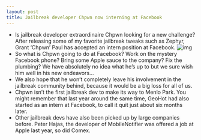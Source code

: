 ```yaml
---
layout: post
title: Jailbreak developer Chpwn now interning at Facebook
---
```

* Is jailbreak developer extraordinaire Chpwn looking for a new challenge? After releasing some of my favorite jailbreak tweaks such as Zephyr, Grant ‘Chpwn’ Paul has accepted an intern position at Facebook.
![img](http://media.idownloadblog.com/wp-content/uploads/2011/12/facebook-logo.png)
* So what is Chpwn going to do at Facebook? Work on the mystery Facebook phone? Bring some Apple sauce to the company? Fix the plumbing? We have absolutely no idea what he’s up to but we sure wish him well in his new endeavors…
* We also hope that he won’t completely leave his involvement in the jailbreak community behind, because it would be a big loss for all of us.
* Chpwn isn’t the first jailbreak dev to make its way to Menlo Park. You might remember that last year around the same time, GeoHot had also started as an intern at Facebook, to call it quit just about six months later.
* Other jailbreak devs have also been picked up by large companies before. Peter Hajas, the developer of MobileNotifier was offered a job at Apple last year, so did Comex.

